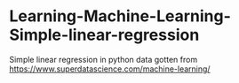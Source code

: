 # Learning-Machine-Learning-Simple-linear-regression
Simple linear regression in python data gotten from https://www.superdatascience.com/machine-learning/

